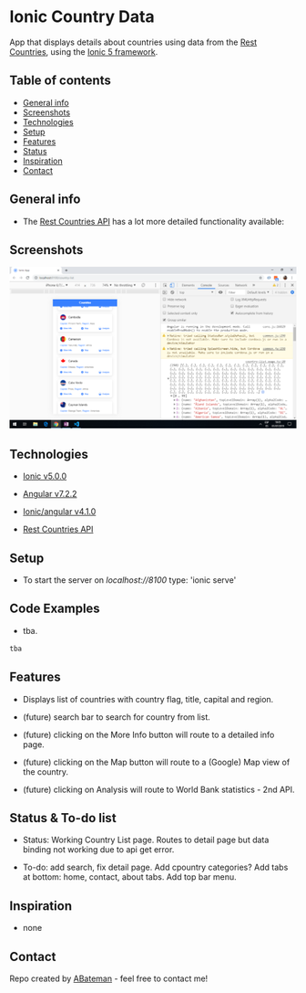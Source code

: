 # Ionic Country Data

App that displays details about countries using data from the [Rest Countries](https://restcountries.eu/), using the [Ionic 5 framework](https://ionicframework.com/docs).

## Table of contents

* [General info](#general-info)
* [Screenshots](#screenshots)
* [Technologies](#technologies)
* [Setup](#setup)
* [Features](#features)
* [Status](#status)
* [Inspiration](#inspiration)
* [Contact](#contact)

## General info

* The [Rest Countries API](https://restcountries.eu/) has a lot more detailed functionality available:

## Screenshots

![Ionic page](./img/list.png)

## Technologies

* [Ionic v5.0.0](https://ionicframework.com/)

* [Angular v7.2.2](https://angular.io/)

* [Ionic/angular v4.1.0](https://www.npmjs.com/package/@ionic/angular)

* [Rest Countries API](https://restcountries.eu/)

## Setup

* To start the server on _localhost://8100_ type: 'ionic serve'

## Code Examples

* tba.

```typescript
tba
```

## Features

* Displays list of countries with country flag, title, capital and region.

* (future) search bar to search for country from list.

* (future) clicking on the More Info button will route to a detailed info page.

* (future) clicking on the Map button will route to a (Google) Map view of the country.

* (future) clicking on Analysis will route to World Bank statistics - 2nd API.

## Status & To-do list

* Status: Working Country List page. Routes to detail page but data binding not working due to api get error.

* To-do: add search, fix detail page. Add cpountry categories? Add tabs at bottom: home, contact, about tabs. Add top bar menu.

## Inspiration

* none

## Contact

Repo created by [ABateman](https://www.andrewbateman.org) - feel free to contact me!
